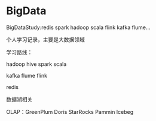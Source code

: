 # BigData
BigDataStudy:redis spark hadoop scala flink kafka flume...



个人学习记录，主要是大数据领域

学习路线：

hadoop hive spark scala 

kafka flume flink

redis

数据湖相关

OLAP：GreenPlum Doris StarRocks Pammin Icebeg

